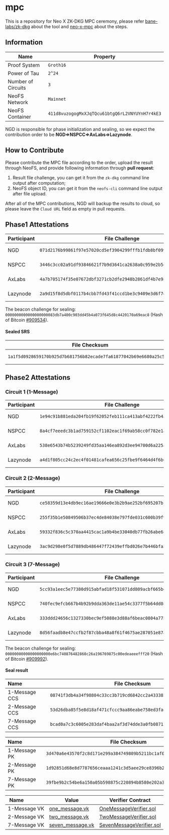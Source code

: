 # mpc

This is a repository for Neo X ZK-DKG MPC ceremony, please refer [bane-labs/zk-dkg](https://github.com/bane-labs/zk-dkg) about the tool and [neo-x-mpc](https://github.com/bane-labs/zk-dkg/blob/main/neo-x-mpc.md) about the steps.

## Information

|Name              |Property                                      |
|------------------|----------------------------------------------|
|Proof System      |`Groth16`                                     |
|Power of Tau      |`2^24`                                        |
|Number of Circuits|`3`                                           |
|NeoFS Network     |`Mainnet`                                     |
|NeoFS Container   |`411d8vuzogogMxXJqTQcu61btgQ6rL2VNYUYnH7r4kE3`|

NGD is responsible for phase initialization and sealing, so we expect the contribution order to be **NGD=>NSPCC=>AxLabs=>Lazynode**.

## How to Contribute

Please contribute the MPC file according to the order, upload the result through NeoFS, and provide following information through **pull request**:

1. Result file challenge, you can get it from the `zk-dkg` command line output after computation;
2. NeoFS object ID, you can get it from the `neofs-cli` command line output after file upload.

After all of the MPC contributions, NGD will backup the results to cloud, so please leave the `Cloud URL` field as empty in pull requests.

## Phase1 Attestations

|Participant|File Challenge                                                    |NeoFS Object ID                               |Cloud URL                                                        |
|-----------|------------------------------------------------------------------|----------------------------------------------|-----------------------------------------------------------------|
|NGD        |`071d2176b99861f97e57020cd5ef3904299fffb1fdb8bf0994d9bbf5e36f60ad`|`4t51oBmnwu3UHpC35HAS3aoF2jcMtjmpL9df7vZR447r`|https://zkstorage.blob.core.windows.net/zk-blob/Phase1_1_NGD     |
|NSPCC      |`3446c3cc02a91df93846621f7b9d3641ca2638a0c959e2b5e03bc37823f27625`|`4QNXbGzU3ooJgpsR7EVawyKgtrQSDDw5BwdLYeND9gZT`|https://zkstorage.blob.core.windows.net/zk-blob/Phase1_2_NSPCC   |
|AxLabs     |`4a7b705174f35e07672dbf3271cb2dfe2948b2861df4b7e98fece41fe8c3f21e`|`CpbUnRe4qnxQZQH1SrKqCuCXo8aBis4HsuKDeN2ghB6w`|https://zkstorage.blob.core.windows.net/zk-blob/Phase1_3_AxLabs  |
|Lazynode   |`2a9d15f8d5dbf0117b4cbb7fd43f41ccd1be3c9409e3d6f7da4964aa6447547c`|`8q5JMQ6x3ELp2XkLeqtGpGGHEiqgvRXL4a6AyHHvobi2`|https://zkstorage.blob.core.windows.net/zk-blob/Phase1_4_Lazynode|

The beacon challenge for sealing: `0000000000000000000083db7a400c903dd45b4a073f645d8c4420170a69eac8` (Hash of Bitcoin [#909534](https://btcscan.org/block/0000000000000000000083db7a400c903dd45b4a073f645d8c4420170a69eac8)).

#### Sealed SRS

|File Checksum                                                     |NeoFS Object ID                               |Cloud URL                                                         |
|------------------------------------------------------------------|----------------------------------------------|------------------------------------------------------------------|
|`1a1f5d0928659170b925d7b681756b82ecade7fa61877042b69e6680a25c53ff`|`H9i8kUoujytHrsGBRpfWc91M1fE7KnptvFAVgx6nFRx9`|https://zkstorage.blob.core.windows.net/zk-blob/Phase1_seal_result|

## Phase2 Attestations

### Circuit 1 (1-Message)

|Participant|File Challenge                                                    |NeoFS Object ID                               |Cloud URL                                                          |
|-----------|------------------------------------------------------------------|----------------------------------------------|-------------------------------------------------------------------|
|NGD        |`1e94c91b881eda204fb19f62052feb111ca413abf4222fb4ae46b7af4badb557`|`9nZsqb8n3VsjzKWotU8J3gKivsjpBV9MKMdMdpczdZgR`|https://zkstorage.blob.core.windows.net/zk-blob/Phase2_1_1_NGD     |
|NSPCC      |`8a4cf7eeedc3b1ad759152cf1102eac1f69ab58cc0f782e1acbdd7b4023688a3`|`BS1gXCsnwnXH3C9K9MS9Y8RA3NmdXHnaPZNjQx3eQe2Y`|https://zkstorage.blob.core.windows.net/zk-blob/Phase2_1_2_NSPCC   |
|AxLabs     |`538e6543b74b5239249fd35aa146ea892d3ee94700d6a225a7255c1917e09781`|`5BCRFC4B4iU4XPVsraVFyh69nphZHsZuLtrNhX6Rdn6j`|https://zkstorage.blob.core.windows.net/zk-blob/Phase2_1_3_AxLabs  |
|Lazynode   |`a4d1f805cc24c2ec4f01481cafea656c25fbe9f6464d4f6b636e060388951082`|`8xs2wdLiVywCid4Wt6tqQoCQVMT7dEiZJJF5tnpwNWFC`|https://zkstorage.blob.core.windows.net/zk-blob/Phase2_1_4_Lazynode|

### Circuit 2 (2-Message)

|Participant|File Challenge                                                    |NeoFS Object ID                               |Cloud URL                                                          |
|-----------|------------------------------------------------------------------|----------------------------------------------|-------------------------------------------------------------------|
|NGD        |`ce58359d13e4db9ec16ae19666e0e3b2b9ae252bf695207bcb15349a50cf3f19`|`DHBCUUaCEoQnxu9VFSPoprfTLqhSKKe9yf2sjFgz8Kat`|https://zkstorage.blob.core.windows.net/zk-blob/Phase2_2_1_NGD     |
|NSPCC      |`255f35b1e50849506b37ec4de84038e797fde031c600b39f9a5737ba26edf89f`|`3Wu65swwiSKHZVPLRouDUC1atQ556uGcDiekwAa7vThE`|https://zkstorage.blob.core.windows.net/zk-blob/Phase2_2_2_NSPCC   |
|AxLabs     |`59332f836c5c370aa4415cac1a9b4be33040db77fb26abe689ed515a319ea448`|`4qRpGkdjfkcWkKRSjM2R859FG86zNNCN5b9P6yZpsFGK`|https://zkstorage.blob.core.windows.net/zk-blob/Phase2_2_3_AxLabs  |
|Lazynode   |`3ac9d298e0f5d7889db486447f72439effbd026e7b446bfa537edff256992488`|`58ttsLQa9moUzULoNjggEYqucDbjPBYwv7L5fkv8pSSa`|https://zkstorage.blob.core.windows.net/zk-blob/Phase2_2_4_Lazynode|

### Circuit 3 (7-Message)

|Participant|File Challenge                                                    |NeoFS Object ID                               |Cloud URL                                                          |
|-----------|------------------------------------------------------------------|----------------------------------------------|-------------------------------------------------------------------|
|NGD        |`5cc93a1eec5e77380d915abfad18f531071dd809acbf665bdb08b602f463e821`|`96x52Scb6iidhUJE1YMCMzCUUbzHqqxriqBmp8Jh2smV`|https://zkstorage.blob.core.windows.net/zk-blob/Phase2_3_1_NGD     |
|NSPCC      |`740fec9efcb667b4b92b9dda363de11ae54c3377f5b64dd08e05247eaedf22e5`|`6b4HEzEibnHyhEKGPSswq64xi584dhofEpQEmZBmaphJ`|https://zkstorage.blob.core.windows.net/zk-blob/Phase2_3_2_NSPCC   |
|AxLabs     |`333ddd24656c1327330bec9ef5088e3d88af6beac0804a77bf050dae29800d0d`|`8Xt2oo9LbvzHeBK7MRyja4MjJtpu1u4N6eaB1sHRsTRy`|https://zkstorage.blob.core.windows.net/zk-blob/Phase2_3_3_AxLabs  |
|Lazynode   |`8d56faadb8e47ccfb2f87cbba48a8f61f4675ae287051e87a68a3da61fe1e6d6`|`5vDCeTE7ynv5ydL17MmRrj9rWsrNy44Me1LHBvxuFtGR`|https://zkstorage.blob.core.windows.net/zk-blob/Phase2_3_4_Lazynode|

The beacon challenge for sealing: `00000000000000000000e6bc740876482860c26a196769875c00edeaeeefff20` (Hash of Bitcoin [#909992](https://btcscan.org/block/00000000000000000000e6bc740876482860c26a196769875c00edeaeeefff20)).

#### Seal result

|Name&nbsp;&nbsp;&nbsp;&nbsp;&nbsp;&nbsp;&nbsp;&nbsp;&nbsp;&nbsp;&nbsp;&nbsp;&nbsp;&nbsp;&nbsp;&nbsp;&nbsp;|File Checksum|NeoFS Object ID|Cloud URL                                               |
|-------------|------------------------------------------------------------------|----------------------------------------------|-----------------------------------------------------------------|
|1-Message CCS|`08741f3db4a34f98804c33cc3b719cd6842cc2a433382de020a371999f5be3ae`|`8f6m4RUvgNDyo7gdFhEJQEAqkdaTzEj4oYuLVxfRJP4S`|https://zkstorage.blob.core.windows.net/zk-blob/one_message.ccs  |
|2-Message CCS|`53d26dba85f5e8d18af471cfccc9aa86eabe758ed3fae28524d4f7b406d76289`|`Fqzn6PvAhmmYWVBRV8dVRWwAL3T8JHgycBfjS7A18z6f`|https://zkstorage.blob.core.windows.net/zk-blob/two_message.ccs  |
|7-Message CCS|`bcad0a7c3c6005e283daf4baa2af3d74dde3a0fb08713df14ae1772e30cfaa2b`|`2jNd8acKHBb5s6matnED49MCo36vTMWXbfjocT7Xcub7`|https://zkstorage.blob.core.windows.net/zk-blob/seven_message.ccs|

|Name&nbsp;&nbsp;&nbsp;&nbsp;&nbsp;&nbsp;&nbsp;&nbsp;&nbsp;&nbsp;&nbsp;&nbsp;&nbsp;&nbsp;|File Checksum|NeoFS Object ID         |Cloud URL                                                       |
|-------------|------------------------------------------------------------------|----------------------------------------------|----------------------------------------------------------------|
|1-Message PK |`3d470a6e43570f2c8d171e299a384749809b5211bc1af0710f6d45b56ec69373`|`HZVzrU7348zztWvgBTM3xkpvZ6BNNJMGDrKyeDDTHZLw`|https://zkstorage.blob.core.windows.net/zk-blob/one_message.pk  |
|2-Message PK |`1d92851d68e8d7787656ceaaa1241c3d5aee29ce8396b22b1eaa4cffeeb442cc`|`HKEeCskBjnL5yJGXYP4EfakVaDsw3aAJ64FXavDhpv4E`|https://zkstorage.blob.core.windows.net/zk-blob/two_message.pk  |
|7-Message PK |`39fbe9b2c54be6a150a05b598875c220894b8580e202a343d7974e133b6eca10`|`A1DTHYvdnzrgEJP14yzt2T8AXsuM3YaNDoe3LoMWXepT`|https://zkstorage.blob.core.windows.net/zk-blob/seven_message.pk|

|Name&nbsp;&nbsp;&nbsp;&nbsp;&nbsp;&nbsp;&nbsp;&nbsp;&nbsp;&nbsp;&nbsp;&nbsp;&nbsp;&nbsp;|Value|Verifier Contract         |
|-------------|------------------------------------------|----------------------------------------------------------------|
|1-Message VK |[one_message.vk](./vks/one_message.vk)    |[OneMessageVerifier.sol](./contracts/OneMessageVerifier.sol)    |
|2-Message VK |[two_message.vk](./vks/two_message.vk)    |[TwoMessageVerifier.sol](./contracts/TwoMessageVerifier.sol)    |
|7-Message VK |[seven_message.vk](./vks/seven_message.vk)|[SevenMessageVerifier.sol](./contracts/SevenMessageVerifier.sol)|
